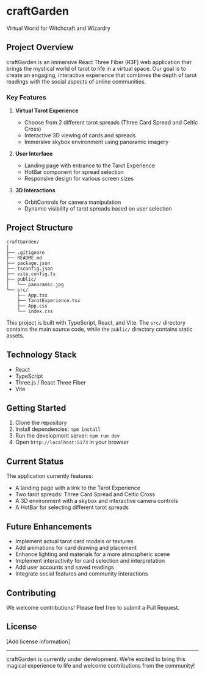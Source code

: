 # craftGarden
Virtual World for Witchcraft and Wizardry

## Project Overview

craftGarden is an immersive React Three Fiber (R3F) web application that brings the mystical world of tarot to life in a virtual space. Our goal is to create an engaging, interactive experience that combines the depth of tarot readings with the social aspects of online communities.

### Key Features

1. **Virtual Tarot Experience**
   - Choose from 2 different tarot spreads (Three Card Spread and Celtic Cross)
   - Interactive 3D viewing of cards and spreads
   - Immersive skybox environment using panoramic imagery

2. **User Interface**
   - Landing page with entrance to the Tarot Experience
   - HotBar component for spread selection
   - Responsive design for various screen sizes

3. **3D Interactions**
   - OrbitControls for camera manipulation
   - Dynamic visibility of tarot spreads based on user selection

## Project Structure

```
craftGarden/
│
├── .gitignore
├── README.md
├── package.json
├── tsconfig.json
├── vite.config.ts
├── public/
│   └── panoramic.jpg
└── src/
    ├── App.tsx
    ├── TarotExperience.tsx
    ├── App.css
    └── index.css
```

This project is built with TypeScript, React, and Vite. The `src/` directory contains the main source code, while the `public/` directory contains static assets.

## Technology Stack

- React
- TypeScript
- Three.js / React Three Fiber
- Vite

## Getting Started

1. Clone the repository
2. Install dependencies: `npm install`
3. Run the development server: `npm run dev`
4. Open `http://localhost:5173` in your browser

## Current Status

The application currently features:
- A landing page with a link to the Tarot Experience
- Two tarot spreads: Three Card Spread and Celtic Cross
- A 3D environment with a skybox and interactive camera controls
- A HotBar for selecting different tarot spreads

## Future Enhancements

- Implement actual tarot card models or textures
- Add animations for card drawing and placement
- Enhance lighting and materials for a more atmospheric scene
- Implement interactivity for card selection and interpretation
- Add user accounts and saved readings
- Integrate social features and community interactions

## Contributing

We welcome contributions! Please feel free to submit a Pull Request.

## License

[Add license information]

---

craftGarden is currently under development. We're excited to bring this magical experience to life and welcome contributions from the community!